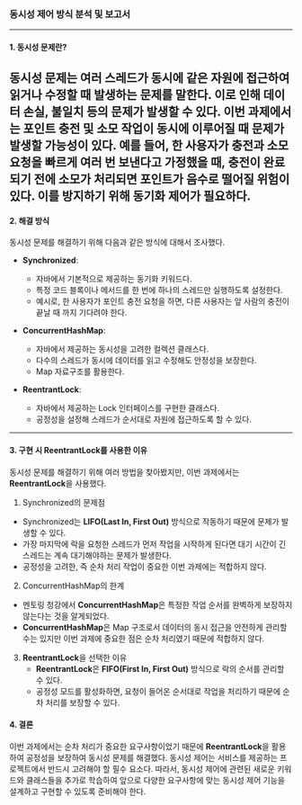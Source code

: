 ### 동시성 제어 방식 분석 및 보고서

---

#### 1. **동시성 문제란?**
동시성 문제는 여러 스레드가 동시에 같은 자원에 접근하여 읽거나 수정할 때 발생하는 문제를 말한다.
이로 인해 데이터 손실, 불일치 등의 문제가 발생할 수 있다.
이번 과제에서는 포인트 충전 및 소모 작업이 동시에 이루어질 때 문제가 발생할 가능성이 있다.
예를 들어, 한 사용자가 충전과 소모 요청을 빠르게 여러 번 보낸다고 가정했을 때,
충전이 완료되기 전에 소모가 처리되면 포인트가 음수로 떨어질 위험이 있다.
이를 방지하기 위해 동기화 제어가 필요하다.
---

#### 2. **해결 방식**
동시성 문제를 해결하기 위해 다음과 같은 방식에 대해서 조사했다.

- **Synchronized**:
    - 자바에서 기본적으로 제공하는 동기화 키워드다.
    - 특정 코드 블록이나 메서드를 한 번에 하나의 스레드만 실행하도록 설정한다.
    - 예시로, 한 사용자가 포인트 충전 요청을 하면, 다른 사용자는 앞 사람의 충전이 끝날 때 까지 기다려야 한다.

- **ConcurrentHashMap**:
    - 자바에서 제공하는 동시성을 고려한 컬렉션 클래스다.
    - 다수의 스레드가 동시에 데이터를 읽고 수정해도 안정성을 보장한다.
    - Map 자료구조를 활용한다.

- **ReentrantLock**:
    - 자바에서 제공하는 Lock 인터페이스를 구현한 클래스다.
    - 공정성을 설정해 스레드가 순서대로 자원에 접근하도록 할 수 있다.

---

#### 3. **구현 시 ReentrantLock를 사용한 이유**
동시성 문제를 해결하기 위해 여러 방법을 찾아봤지만, 이번 과제에서는 **ReentrantLock**을 사용했다.
1. Synchronized의 문제점
  - Synchronized는 **LIFO(Last In, First Out)** 방식으로 작동하기 때문에 문제가 발생할 수 있다.
  - 가장 마지막에 락을 요청한 스레드가 먼저 작업을 시작하게 된다면 대기 시간이 긴 스레드는 계속 대기해야하는 문제가 발생한다.
  - 공정성을 고려한, 즉 순차 처리 작업이 중요한 이번 과제에는 적합하지 않다.
2. ConcurrentHashMap의 한계
  - 멘토링 청강에서 **ConcurrentHashMap**은 특정한 작업 순서를 완벽하게 보장하지 않는다는 것을 알게되었다.
  - **ConcurrentHashMap**은 Map 구조로서 데이터의 동시 접근을 안전하게 관리할 수는 있지만 이번 과제에 중요한 점은 순차 처리였기 때문에 적합하지 않다.
3. **ReentrantLock**을 선택한 이유
   - **ReentrantLock**은 **FIFO(First In, First Out)** 방식으로 락의 순서를 관리할 수 있다. 
   - 공정성 모드를 활성화하면, 요청이 들어온 순서대로 작업을 처리하기 때문에 순차 처리를 보장할 수 있다.

#### 4. **결론**
이번 과제에서는 순차 처리가 중요한 요구사항이었기 때문에 **ReentrantLock**을 활용하여 공정성을 보장하여 동시성 문제를 해결했다.
동시성 제어는 서비스를 제공하는 프로젝트에서 반드시 고려해야 할 필수 요소다. 
따라서, 동시성 제어에 관련된 새로운 키워드와 클래스들을 추가로 학습하여 앞으로 다양한 요구사항에 맞는 동시성 제어 기능을 설계하고 구현할 수 있도록 준비해야 한다.
